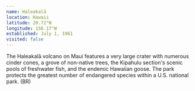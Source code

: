 ```yaml
---
name: Haleakalā
location: Hawaii
latitude: 20.72°N
longitude: 156.17°W
established: July 1, 1961
visited: false
---
```


The Haleakalā volcano on Maui features a very large crater with numerous cinder cones, a grove of non-native trees, the Kipahulu section's scenic pools of freshwater fish, and the endemic Hawaiian goose. The park protects the greatest number of endangered species within a U.S. national park. (BR)

